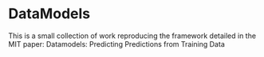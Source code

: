 # DataModels
This is a small collection of work reproducing the framework detailed in the MIT paper: Datamodels: Predicting Predictions from Training Data
